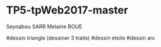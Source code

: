 
# TP5-tpWeb2017-master
Seynabou SARR
Melaine BOUE


#dessin triangle (dessiner 3 traits)
#dessin etoile
#dessin arc
